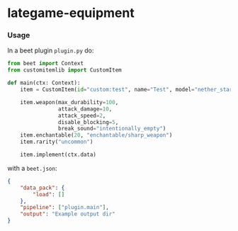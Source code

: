 # lategame-equipment
### Usage
In a beet plugin `plugin.py` do:
```py
from beet import Context
from customitemlib import CustomItem

def main(ctx: Context):
    item = CustomItem(id="custom:test", name="Test", model="nether_star")

    item.weapon(max_durability=100,
                attack_damage=10,
                attack_speed=2,
                disable_blocking=5,
                break_sound="intentionally_empty")
    item.enchantable(20, "enchantable/sharp_weapon")
    item.rarity("uncommon")

    item.implement(ctx.data)
```
with a `beet.json`:
```json
{
    "data_pack": {
        "load": []
    },
    "pipeline": ["plugin.main"],
    "output": "Example output dir"
}
```
